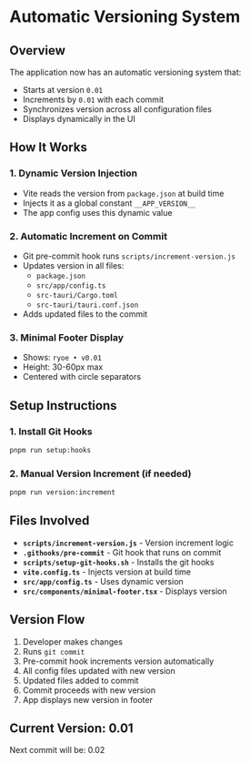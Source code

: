 # Automatic Versioning System

## Overview

The application now has an automatic versioning system that:

- Starts at version `0.01`
- Increments by `0.01` with each commit
- Synchronizes version across all configuration files
- Displays dynamically in the UI

## How It Works

### 1. **Dynamic Version Injection**

- Vite reads the version from `package.json` at build time
- Injects it as a global constant `__APP_VERSION__`
- The app config uses this dynamic value

### 2. **Automatic Increment on Commit**

- Git pre-commit hook runs `scripts/increment-version.js`
- Updates version in all files:
  - `package.json`
  - `src/app/config.ts`
  - `src-tauri/Cargo.toml`
  - `src-tauri/tauri.conf.json`
- Adds updated files to the commit

### 3. **Minimal Footer Display**

- Shows: `ryoe • v0.01`
- Height: 30-60px max
- Centered with circle separators

## Setup Instructions

### 1. Install Git Hooks

```bash
pnpm run setup:hooks
```

### 2. Manual Version Increment (if needed)

```bash
pnpm run version:increment
```

## Files Involved

- **`scripts/increment-version.js`** - Version increment logic
- **`.githooks/pre-commit`** - Git hook that runs on commit
- **`scripts/setup-git-hooks.sh`** - Installs the git hooks
- **`vite.config.ts`** - Injects version at build time
- **`src/app/config.ts`** - Uses dynamic version
- **`src/components/minimal-footer.tsx`** - Displays version

## Version Flow

1. Developer makes changes
2. Runs `git commit`
3. Pre-commit hook increments version automatically
4. All config files updated with new version
5. Updated files added to commit
6. Commit proceeds with new version
7. App displays new version in footer

## Current Version: 0.01

Next commit will be: 0.02
